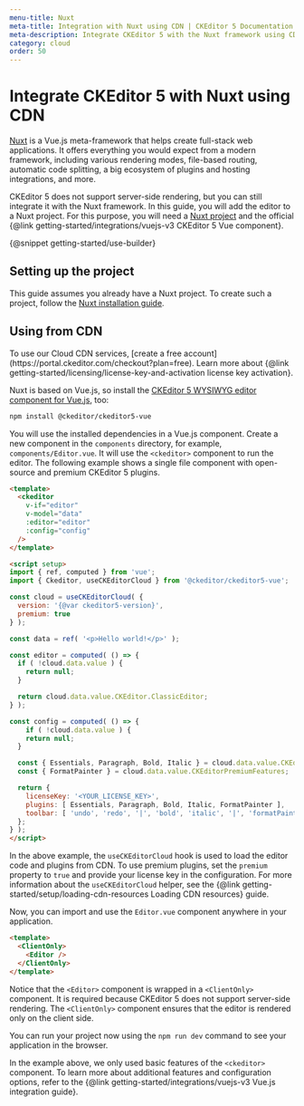 ```yaml
---
menu-title: Nuxt
meta-title: Integration with Nuxt using CDN | CKEditor 5 Documentation
meta-description: Integrate CKEditor 5 with the Nuxt framework using CDN.
category: cloud
order: 50
---
```


# Integrate CKEditor 5 with Nuxt using CDN

[Nuxt](https://nuxt.com/) is a Vue.js meta-framework that helps create full-stack web applications. It offers everything you would expect from a modern framework, including various rendering modes, file-based routing, automatic code splitting, a big ecosystem of plugins and hosting integrations, and more.

CKEditor&nbsp;5 does not support server-side rendering, but you can still integrate it with the Nuxt framework. In this guide, you will add the editor to a Nuxt project. For this purpose, you will need a [Nuxt project](https://nuxt.com/docs/getting-started/installation) and the official {@link getting-started/integrations/vuejs-v3 CKEditor&nbsp;5 Vue component}.

{@snippet getting-started/use-builder}

## Setting up the project

This guide assumes you already have a Nuxt project. To create such a project, follow the [Nuxt installation guide](https://nuxt.com/docs/getting-started/installation).

## Using from CDN

<info-box>
  To use our Cloud CDN services, [create a free account](https://portal.ckeditor.com/checkout?plan=free). Learn more about {@link getting-started/licensing/license-key-and-activation license key activation}.
</info-box>

Nuxt is based on Vue.js, so install the [CKEditor 5 WYSIWYG editor component for Vue.js](https://www.npmjs.com/package/@ckeditor/ckeditor5-vue), too:

```bash
npm install @ckeditor/ckeditor5-vue
```

You will use the installed dependencies in a Vue.js component. Create a new component in the `components` directory, for example, `components/Editor.vue`. It will use the `<ckeditor>` component to run the editor. The following example shows a single file component with open-source and premium CKEditor&nbsp;5 plugins.

```html
<template>
  <ckeditor
    v-if="editor"
    v-model="data"
    :editor="editor"
    :config="config"
  />
</template>

<script setup>
import { ref, computed } from 'vue';
import { Ckeditor, useCKEditorCloud } from '@ckeditor/ckeditor5-vue';

const cloud = useCKEditorCloud( {
  version: '{@var ckeditor5-version}',
  premium: true
} );

const data = ref( '<p>Hello world!</p>' );

const editor = computed( () => {
  if ( !cloud.data.value ) {
    return null;
  }

  return cloud.data.value.CKEditor.ClassicEditor;
} );

const config = computed( () => {
    if ( !cloud.data.value ) {
    return null;
  }

  const { Essentials, Paragraph, Bold, Italic } = cloud.data.value.CKEditor;
  const { FormatPainter } = cloud.data.value.CKEditorPremiumFeatures;

  return {
    licenseKey: '<YOUR_LICENSE_KEY>',
    plugins: [ Essentials, Paragraph, Bold, Italic, FormatPainter ],
    toolbar: [ 'undo', 'redo', '|', 'bold', 'italic', '|', 'formatPainter' ]
  };
} );
</script>
```

In the above example, the `useCKEditorCloud` hook is used to load the editor code and plugins from CDN. To use premium plugins, set the `premium` property to `true` and provide your license key in the configuration. For more information about the `useCKEditorCloud` helper, see the {@link getting-started/setup/loading-cdn-resources Loading CDN resources} guide.

Now, you can import and use the `Editor.vue` component anywhere in your application.

```html
<template>
  <ClientOnly>
    <Editor />
  </ClientOnly>
</template>
```

Notice that the `<Editor>` component is wrapped in a `<ClientOnly>` component. It is required because CKEditor&nbsp;5 does not support server-side rendering. The `<ClientOnly>` component ensures that the editor is rendered only on the client side.

You can run your project now using the `npm run dev` command to see your application in the browser.

In the example above, we only used basic features of the `<ckeditor>` component. To learn more about additional features and configuration options, refer to the {@link getting-started/integrations/vuejs-v3 Vue.js integration guide}.
